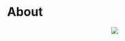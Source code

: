# About

<div id="header" align="center">
  <img src="https://media.giphy.com/media/HUplkVCPY7jTW/giphy.gif"/>
</div>
